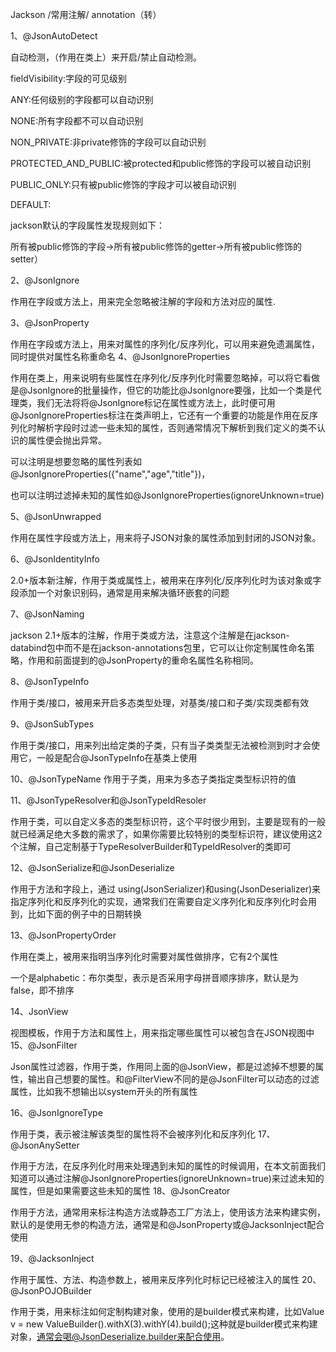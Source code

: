 Jackson /常用注解/ annotation（转）

1、@JsonAutoDetect

自动检测，（作用在类上）来开启/禁止自动检测。

fieldVisibility:字段的可见级别   

ANY:任何级别的字段都可以自动识别  

NONE:所有字段都不可以自动识别   

NON_PRIVATE:非private修饰的字段可以自动识别  

PROTECTED_AND_PUBLIC:被protected和public修饰的字段可以被自动识别   

PUBLIC_ONLY:只有被public修饰的字段才可以被自动识别     

DEFAULT:

 

jackson默认的字段属性发现规则如下：

所有被public修饰的字段->所有被public修饰的getter->所有被public修饰的setter）

2、@JsonIgnore

作用在字段或方法上，用来完全忽略被注解的字段和方法对应的属性.

 

3、@JsonProperty

作用在字段或方法上，用来对属性的序列化/反序列化，可以用来避免遗漏属性，同时提供对属性名称重命名
4、@JsonIgnoreProperties

作用在类上，用来说明有些属性在序列化/反序列化时需要忽略掉，可以将它看做是@JsonIgnore的批量操作，但它的功能比@JsonIgnore要强，比如一个类是代理类，我们无法将将@JsonIgnore标记在属性或方法上，此时便可用@JsonIgnoreProperties标注在类声明上，它还有一个重要的功能是作用在反序列化时解析字段时过滤一些未知的属性，否则通常情况下解析到我们定义的类不认识的属性便会抛出异常。

可以注明是想要忽略的属性列表如@JsonIgnoreProperties({"name","age","title"})，

也可以注明过滤掉未知的属性如@JsonIgnoreProperties(ignoreUnknown=true)

5、@JsonUnwrapped

作用在属性字段或方法上，用来将子JSON对象的属性添加到封闭的JSON对象。

 

6、@JsonIdentityInfo

2.0+版本新注解，作用于类或属性上，被用来在序列化/反序列化时为该对象或字段添加一个对象识别码，通常是用来解决循环嵌套的问题
 

 

 

7、@JsonNaming

 

jackson 2.1+版本的注解，作用于类或方法，注意这个注解是在jackson-databind包中而不是在jackson-annotations包里，它可以让你定制属性命名策略，作用和前面提到的@JsonProperty的重命名属性名称相同。

 

8、@JsonTypeInfo

作用于类/接口，被用来开启多态类型处理，对基类/接口和子类/实现类都有效

9、@JsonSubTypes

作用于类/接口，用来列出给定类的子类，只有当子类类型无法被检测到时才会使用它，一般是配合@JsonTypeInfo在基类上使用

10、@JsonTypeName
作用于子类，用来为多态子类指定类型标识符的值

11、@JsonTypeResolver和@JsonTypeIdResoler

 

作用于类，可以自定义多态的类型标识符，这个平时很少用到，主要是现有的一般就已经满足绝大多数的需求了，如果你需要比较特别的类型标识符，建议使用这2个注解，自己定制基于TypeResolverBuilder和TypeIdResolver的类即可

12、@JsonSerialize和@JsonDeserialize

作用于方法和字段上，通过 using(JsonSerializer)和using(JsonDeserializer)来指定序列化和反序列化的实现，通常我们在需要自定义序列化和反序列化时会用到，比如下面的例子中的日期转换

13、@JsonPropertyOrder

作用在类上，被用来指明当序列化时需要对属性做排序，它有2个属性
 

一个是alphabetic：布尔类型，表示是否采用字母拼音顺序排序，默认是为false，即不排序

14、JsonView

视图模板，作用于方法和属性上，用来指定哪些属性可以被包含在JSON视图中
15、@JsonFilter

Json属性过滤器，作用于类，作用同上面的@JsonView，都是过滤掉不想要的属性，输出自己想要的属性。和@FilterView不同的是@JsonFilter可以动态的过滤属性，比如我不想输出以system开头的所有属性

16、@JsonIgnoreType

作用于类，表示被注解该类型的属性将不会被序列化和反序列化
17、@JsonAnySetter

作用于方法，在反序列化时用来处理遇到未知的属性的时候调用，在本文前面我们知道可以通过注解@JsonIgnoreProperties(ignoreUnknown=true)来过滤未知的属性，但是如果需要这些未知的属性
18、@JsonCreator

 

作用于方法，通常用来标注构造方法或静态工厂方法上，使用该方法来构建实例，默认的是使用无参的构造方法，通常是和@JsonProperty或@JacksonInject配合使用

19、@JacksonInject

作用于属性、方法、构造参数上，被用来反序列化时标记已经被注入的属性
20、@JsonPOJOBuilder

 

作用于类，用来标注如何定制构建对象，使用的是builder模式来构建，比如Value v = new ValueBuilder().withX(3).withY(4).build();这种就是builder模式来构建对象，通常会喝@JsonDeserialize.builder来配合使用。